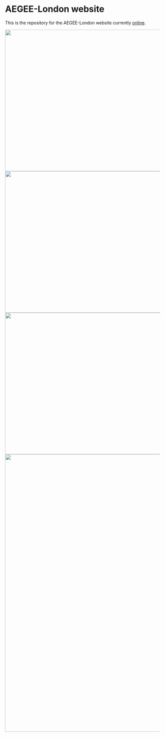 # AEGEE-London website


This is the repository for the AEGEE-London website currently [online](http://aegee-london.eu).

<img align="center" src="https://github.com/AntonioRedondo/aegee-london.eu/raw/master/readmeImages/1.png" width="900px" height="459px" />
<img align="center" src="https://github.com/AntonioRedondo/aegee-london.eu/raw/master/readmeImages/2.png" width="900px" height="459px" />
<img align="center" src="https://github.com/AntonioRedondo/aegee-london.eu/raw/master/readmeImages/3.png" width="900px" height="459px" />
<img align="center" src="https://github.com/AntonioRedondo/aegee-london.eu/raw/master/readmeImages/m.jpg" width="900px" />
